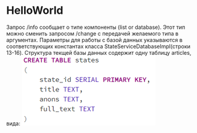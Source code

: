 # HelloWorld
Запрос /info сообщает о типе компоненты (list or database).
Этот тип можно сменить запросом /change с передачей желаемого типа в аргументах.
Параметры для работы с базой данных указываются в соответствующих константах класса StateServiceDatabaseImpl(строки 13-16).
Структура текщей базы данных содержит одну таблицу articles, вида:
![img.png](img.png)

